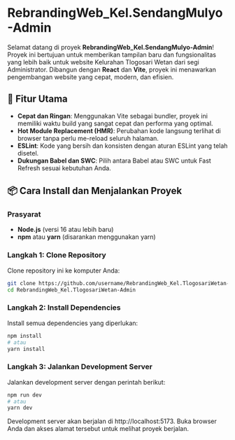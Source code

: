 # RebrandingWeb_Kel.SendangMulyo-Admin

Selamat datang di proyek **RebrandingWeb_Kel.SendangMulyo-Admin**! Proyek ini bertujuan untuk memberikan tampilan baru dan fungsionalitas yang lebih baik untuk website Kelurahan Tlogosari Wetan dari segi Administrator. Dibangun dengan **React** dan **Vite**, proyek ini menawarkan pengembangan website yang cepat, modern, dan efisien.

## 🚀 Fitur Utama

- **Cepat dan Ringan**: Menggunakan Vite sebagai bundler, proyek ini memiliki waktu build yang sangat cepat dan performa yang optimal.
- **Hot Module Replacement (HMR)**: Perubahan kode langsung terlihat di browser tanpa perlu me-reload seluruh halaman.
- **ESLint**: Kode yang bersih dan konsisten dengan aturan ESLint yang telah disetel.
- **Dukungan Babel dan SWC**: Pilih antara Babel atau SWC untuk Fast Refresh sesuai kebutuhan Anda.

## 📦 Cara Install dan Menjalankan Proyek

### Prasyarat

- **Node.js** (versi 16 atau lebih baru)
- **npm** atau **yarn** (disarankan menggunakan yarn)

### Langkah 1: Clone Repository

Clone repository ini ke komputer Anda:

```bash
git clone https://github.com/username/RebrandingWeb_Kel.TlogosariWetan-Admin.git
cd RebrandingWeb_Kel.TlogosariWetan-Admin

```

### Langkah 2: Install Dependencies

Install semua dependencies yang diperlukan:

```bash
npm install
# atau
yarn install
```

### Langkah 3: Jalankan Development Server

Jalankan development server dengan perintah berikut:

```bash
npm run dev
# atau
yarn dev
```

Development server akan berjalan di http://localhost:5173. Buka browser Anda dan akses alamat tersebut untuk melihat proyek berjalan.
